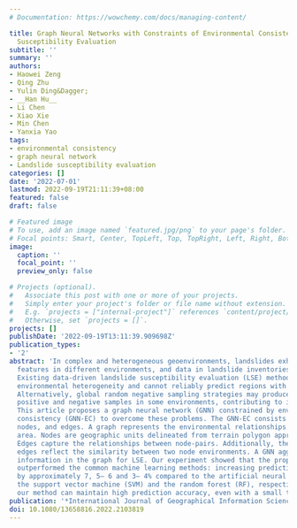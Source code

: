 ```yaml
---
# Documentation: https://wowchemy.com/docs/managing-content/

title: Graph Neural Networks with Constraints of Environmental Consistency for Landslide
  Susceptibility Evaluation
subtitle: ''
summary: ''
authors:
- Haowei Zeng
- Qing Zhu
- Yulin Ding&Dagger;
- __Han Hu__
- Li Chen
- Xiao Xie
- Min Chen
- Yanxia Yao
tags:
- environmental consistency
- graph neural network
- Landslide susceptibility evaluation
categories: []
date: '2022-07-01'
lastmod: 2022-09-19T21:11:39+08:00
featured: false
draft: false

# Featured image
# To use, add an image named `featured.jpg/png` to your page's folder.
# Focal points: Smart, Center, TopLeft, Top, TopRight, Left, Right, BottomLeft, Bottom, BottomRight.
image:
  caption: ''
  focal_point: ''
  preview_only: false

# Projects (optional).
#   Associate this post with one or more of your projects.
#   Simply enter your project's folder or file name without extension.
#   E.g. `projects = ["internal-project"]` references `content/project/deep-learning/index.md`.
#   Otherwise, set `projects = []`.
projects: []
publishDate: '2022-09-19T13:11:39.909698Z'
publication_types:
- '2'
abstract: 'In complex and heterogeneous geoenvironments, landslides exhibit varying
  features in different environments, and data in landslide inventories are imbalanced.
  Existing data-driven landslide susceptibility evaluation (LSE) methods overlook
  environmental heterogeneity and cannot reliably predict regions with few samples.
  Alternatively, global random negative sampling strategies may produce imbalanced
  positive and negative samples in some environments, contributing to inaccurate predictions.
  This article proposes a graph neural network (GNN) constrained by environmental
  consistency (GNN-EC) to overcome these problems. The GNN-EC consists of graphs with
  nodes, and edges. A graph represents the environmental relationships in the study
  area. Nodes are geographic units delineated from terrain polygon approximation.
  Edges capture the relationships between node-pairs. Additionally, the weights of
  edges reflect the similarity between two node environments. A GNN aggregates node
  information in the graph for LSE. Our experiment showed that the proposed method
  outperformed the common machine learning methods: increasing prediction accuracy
  by approximately 7, 5– 6 and 3– 4% compared to the artificial neural network (ANN),
  the support vector machine (SVM) and the random forest (RF), respectively. Moreover,
  our method can maintain high prediction accuracy, even with a small training set.'
publication: '*International Journal of Geographical Information Science*'
doi: 10.1080/13658816.2022.2103819
---
```

